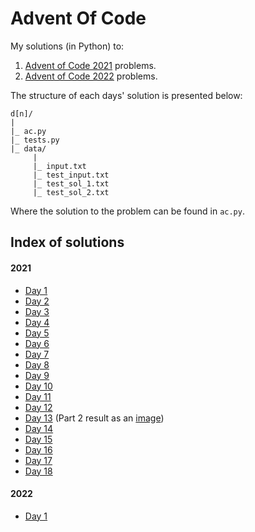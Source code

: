 # Advent Of Code

My solutions (in Python) to:
1.  [Advent of Code 2021](https://adventofcode.com/2021) problems.
2.  [Advent of Code 2022](https://adventofcode.com/2022) problems.


The structure of each days' solution is presented below:

```
d[n]/
|
|_ ac.py
|_ tests.py
|_ data/
     |
     |_ input.txt
     |_ test_input.txt
     |_ test_sol_1.txt
     |_ test_sol_2.txt
```

Where the solution to the problem can be found in `ac.py`.

## Index of solutions

#### 2021

* [Day 1](./2021/d1/ac.py)
* [Day 2](./2021/d2/ac.py)
* [Day 3](./2021/d3/ac.py)
* [Day 4](./2021/d4/ac.py)
* [Day 5](./2021/d5/ac.py)
* [Day 6](./2021/d6/ac.py)
* [Day 7](./2021/d7/ac.py)
* [Day 8](./2021/d8/ac.py)
* [Day 9](./2021/d9/ac.py)
* [Day 10](./2021/d10/ac.py)
* [Day 11](./2021/d11/ac.py)
* [Day 12](./2021/d12/ac.py)
* [Day 13](./2021/d13/ac.py) (Part 2 result as an [image](./2021/d13/p2_sol.png))
* [Day 14](./2021/d14/ac.py)
* [Day 15](./2021/d15/ac.py)
* [Day 16](./2021/d16/ac.py)
* [Day 17](./2021/d17/ac.py)
* [Day 18](./2021/d18/ac.py)

#### 2022

* [Day 1](./2022/d1/ac.py)
